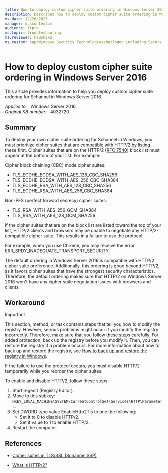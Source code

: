 ```yaml
---
title: How to deploy custom cipher suite ordering in Windows Server 2016
description: Describes how to deploy custom cipher suite ordering in Windows Server 2016.
ms.date: 12/26/2023
manager: dcscontentpm
audience: itpro
ms.topic: troubleshooting
ms.reviewer: kaushika
ms.custom: sap:Windows Security Technologies\Netlogon including Secure Channel and DC Locator issues, csstroubleshoot
---
```

# How to deploy custom cipher suite ordering in Windows Server 2016

This article provides information to help you deploy custom cipher suite ordering for Schannel in Windows Server 2016.

_Applies to:_ &nbsp; Windows Server 2016  
_Original KB number:_ &nbsp; 4032720

## Summary

To deploy your own cipher suite ordering for Schannel in Windows, you must prioritize cipher suites that are compatible with HTTP/2 by listing these first. Cipher suites that are on the HTTP/2 ([RFC 7540](https://tools.ietf.org/html/rfc7540)) block list must appear at the bottom of your list. For example:

Cipher block chaining (CBC) mode cipher suites:

- TLS_ECDHE_ECDSA_WITH_AES_128_CBC_SHA256
- TLS_ECDHE_ECDSA_WITH_AES_256_CBC_SHA384
- TLS_ECDHE_RSA_WITH_AES_128_CBC_SHA256
- TLS_ECDHE_RSA_WITH_AES_256_CBC_SHA384

Non-PFS (perfect forward secrecy) cipher suites:

- TLS_RSA_WITH_AES_256_GCM_SHA384
- TLS_RSA_WITH_AES_128_GCM_SHA256

If the cipher suites that are on the block list are listed toward the top of your list, HTTP/2 clients and browsers may be unable to negotiate any HTTP/2-compatible cipher suite. This results in a failure to use the protocol.

For example, when you use Chrome, you may receive the error ERR_SPDY_INADEQUATE_TRANSPORT_SECURITY.

The default ordering in Windows Server 2016 is compatible with HTTP/2 cipher suite preference. Additionally, this ordering is good beyond HTTP/2, as it favors cipher suites that have the strongest security characteristics. Therefore, the default ordering makes sure that HTTP/2 on Windows Server 2016 won't have any cipher suite negotiation issues with browsers and clients.

## Workaround

> [!IMPORTANT]
> This section, method, or task contains steps that tell you how to modify the registry. However, serious problems might occur if you modify the registry incorrectly. Therefore, make sure that you follow these steps carefully. For added protection, back up the registry before you modify it. Then, you can restore the registry if a problem occurs. For more information about how to back up and restore the registry, see [How to back up and restore the registry in Windows](https://support.microsoft.com/help/322756).

If the failure to use the protocol occurs, you must disable HTTP/2 temporarily while you reorder the cipher suites.  

To enable and disable HTTP/2, follow these steps:

1. Start regedit (Registry Editor).
2. Move to this subkey: `HKEY_LOCAL_MACHINE\SYSTEM\CurrentControlSet\Services\HTTP\Parameters`.
3. Set DWORD type value EnableHttp2Tls to one the following:
    - Set it to 0 to disable HTTP/2.
    - Set it value to 1 to enable HTTP/2.
4. Restart the computer.

## References

- [Cipher suites in TLS/SSL (Schannel SSP)](/windows/win32/secauthn/cipher-suites-in-schannel)

- [What is HTTP/2?](/iis/get-started/whats-new-in-iis-10/http2-on-iis#what-is-http2)
